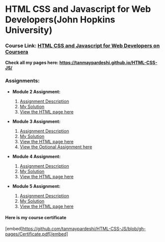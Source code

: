 # HTML CSS and Javascript for Web Developers(John Hopkins University)

### Course Link: [HTML CSS and Javascript for Web Developers on Coursera](https://www.coursera.org/learn/html-css-javascript-for-web-developers?)

**Check all my pages here: https://tanmaypardeshi.github.io/HTML-CSS-JS/**

### Assignments:

* **Module 2 Assignment:**
  1. [Assignment Description](https://github.com/jhu-ep-coursera/fullstack-course4/blob/master/assignments/assignment2/Assignment-2.md)
  2. [My Solution](https://github.com/tanmaypardeshi/HTML-CSS-JS/tree/gh-pages/module2-solution)
  3. [View the HTML page here](https://tanmaypardeshi.github.io/HTML-CSS-JS/module2-solution/)


* **Module 3 Assignment:**
  1. [Assignment Description](https://github.com/jhu-ep-coursera/fullstack-course4/blob/master/assignments/assignment3/Assignment-3.md)
  2. [My Solution](https://github.com/tanmaypardeshi/HTML-CSS-JS/tree/gh-pages/module3-solution)
  3. [View the HTML page here](https://tanmaypardeshi.github.io/HTML-CSS-JS/module3-solution/)
  4. [View the Optional Assignment here](https://tanmaypardeshi.github.io/HTML-CSS-JS/module3-solution/index_optional.html)

* **Module 4 Assignment:**
  1. [Assignment Description](https://github.com/jhu-ep-coursera/fullstack-course4/blob/master/assignments/assignment4/Assignment-4.md)
  2. [My Solution](https://github.com/tanmaypardeshi/HTML-CSS-JS/tree/gh-pages/module4-solution)
  3. [View the HTML page here](https://tanmaypardeshi.github.io/HTML-CSS-JS/module4-solution/)
  
* **Module 5 Assignment:**
  1. [Assignment Description](https://github.com/jhu-ep-coursera/fullstack-course4/blob/master/assignments/assignment5/Assignment-5.md)
  2. [My Solution](https://github.com/tanmaypardeshi/HTML-CSS-JS/tree/gh-pages/module5-solution)
  3. [View the HTML page here](https://tanmaypardeshi.github.io/HTML-CSS-JS/module5-solution/)

#### Here is my course certificate<br>
[embed]https://github.com/tanmaypardeshi/HTML-CSS-JS/blob/gh-pages/Certificate.pdf[/embed]
